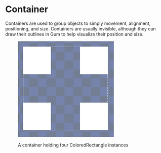 # Container

Containers are used to group objects to simply movement, alignment, positioning, and size. Containers are usually invisible, although they can draw their outlines in Gum to help visualize their position and size.

<figure><img src="../../../.gitbook/assets/image (13) (1).png" alt=""><figcaption><p>A container holding four ColoredRectangle instances</p></figcaption></figure>
